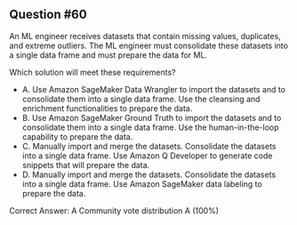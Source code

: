 ## Question #60

An ML engineer receives datasets that contain missing values, duplicates, and extreme outliers. The ML engineer must consolidate these datasets into a single data frame and must prepare the data for ML.

Which solution will meet these requirements?

- A. Use Amazon SageMaker Data Wrangler to import the datasets and to consolidate them into a single data frame. Use the cleansing and enrichment functionalities to prepare the data.
- B. Use Amazon SageMaker Ground Truth to import the datasets and to consolidate them into a single data frame. Use the human-in-the-loop capability to prepare the data.
- C. Manually import and merge the datasets. Consolidate the datasets into a single data frame. Use Amazon Q Developer to generate code snippets that will prepare the data.
- D. Manually import and merge the datasets. Consolidate the datasets into a single data frame. Use Amazon SageMaker data labeling to prepare the data. 

Correct Answer: 
A Community vote distribution A (100%)